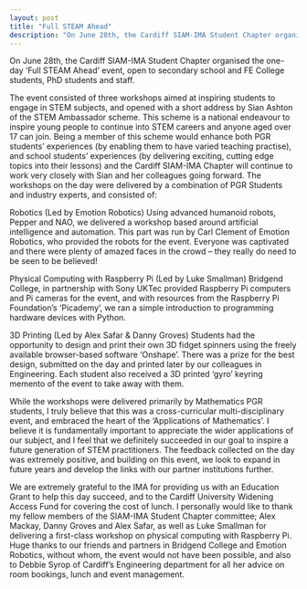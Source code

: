 ```yaml
---
layout: post
title: "Full STEAM Ahead"
description: "On June 28th, the Cardiff SIAM-IMA Student Chapter organised the one-day ‘Full STEAM Ahead’ event, open to secondary school and FE College students, PhD students and staff."
---
```


On June 28th, the Cardiff SIAM-IMA Student Chapter organised the one-day ‘Full STEAM Ahead’ event, open to secondary school and FE College students, PhD students and staff.

The event consisted of three workshops aimed at inspiring students to engage in STEM subjects, and opened with a short address by Sian Ashton of the STEM Ambassador scheme. This scheme is a national endeavour to inspire young people to continue into STEM careers and anyone aged over 17 can join. Being a member of this scheme would enhance both PGR students’ experiences (by enabling them to have varied teaching practise), and school students’ experiences (by delivering exciting, cutting edge topics into their lessons) and the Cardiff SIAM-IMA Chapter will continue to work very closely with Sian and her colleagues going forward. The workshops on the day were delivered by a combination of PGR Students and industry experts, and consisted of:

Robotics (Led by Emotion Robotics)
Using advanced humanoid robots, Pepper and NAO, we delivered a workshop based around artificial intelligence and automation. This part was run by Carl Clement of Emotion Robotics, who provided the robots for the event. Everyone was captivated and there were plenty of amazed faces in the crowd – they really do need to be seen to be believed!

Physical Computing with Raspberry Pi (Led by Luke Smallman)
Bridgend College, in partnership with Sony UKTec provided Raspberry Pi computers and Pi cameras for the event, and with resources from the Raspberry Pi Foundation’s ‘Picademy’, we ran a simple introduction to programming hardware devices with Python.

3D Printing (Led by Alex Safar & Danny Groves)
Students had the opportunity to design and print their own 3D fidget spinners using the freely available browser-based software ‘Onshape’. There was a prize for the best design, submitted on the day and printed later by our colleagues in Engineering. Each student also received a 3D printed ‘gyro’ keyring memento of the event to take away with them.

While the workshops were delivered primarily by Mathematics PGR students, I truly believe that this was a cross-curricular multi-disciplinary event, and embraced the heart of the ‘Applications of Mathematics’. I believe it is fundamentally important to appreciate the wider applications of our subject, and I feel that we definitely succeeded in our goal to inspire a future generation of STEM practitioners. The feedback collected on the day was extremely positive, and building on this event, we look to expand in future years and develop the links with our partner institutions further.

We are extremely grateful to the IMA for providing us with an Education Grant to help this day succeed, and to the Cardiff University Widening Access Fund for covering the cost of lunch. I personally would like to thank my fellow members of the SIAM-IMA Student Chapter committee; Alex Mackay, Danny Groves and Alex Safar, as well as Luke Smallman for delivering a first-class workshop on physical computing with Raspberry Pi. Huge thanks to our friends and partners in Bridgend College and Emotion Robotics, without whom, the event would not have been possible, and also to Debbie Syrop of Cardiff’s Engineering department for all her advice on room bookings, lunch and event management.
